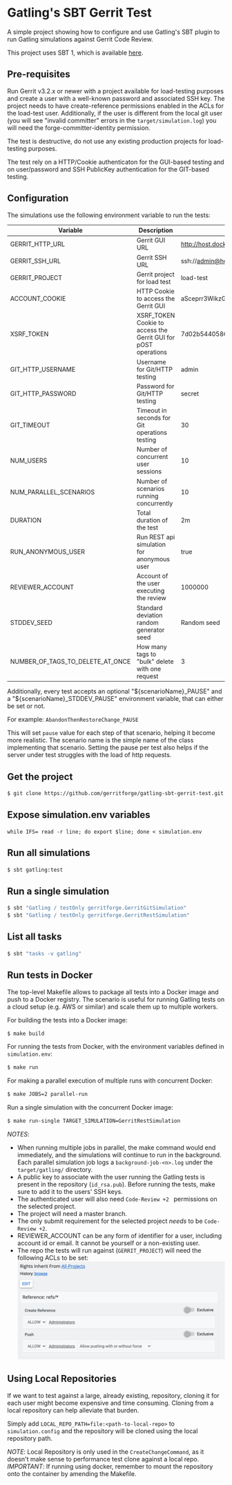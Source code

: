 Gatling's SBT Gerrit Test
=========================

A simple project showing how to configure and use Gatling's SBT plugin to run Gatling simulations
against Gerrit Code Review.

This project uses SBT 1, which is available [here](https://www.scala-sbt.org/download.html).

Pre-requisites
--------------

Run Gerrit v3.2.x or newer with a project available for load-testing purposes and
create a user with a well-known password and associated SSH key.
The project needs to have create-reference permissions enabled
in the ACLs for the load-test user. Additionally, if the user is different
from the local git user (you will see "invalid committer" errors
in the `target/simulation.log`) you will need the forge-committer-identity permission.

The test is destructive, do not use any existing production projects for load-testing
purposes.

The test rely on a HTTP/Cookie authenticaton for the GUI-based testing and on
user/password and SSH PublicKey authentication for the GIT-based testing.

Configuration
-------------

The simulations use the following environment variable to run the tests:

Variable | Description | Sample
---------|-------------|---------
 GERRIT_HTTP_URL | Gerrit GUI URL | http://host.docker.internal:8080
 GERRIT_SSH_URL | Gerrit SSH URL | ssh://admin@host.docker.internal:29418
 GERRIT_PROJECT | Gerrit project for load test | load-test
 ACCOUNT_COOKIE | HTTP Cookie to access the Gerrit GUI | aSceprr3WikzGrfwg2PvpOhMMcH5qp3ehW
 XSRF_TOKEN | XSRF_TOKEN Cookie to access the Gerrit GUI for pOST operations | 7d02b54405863778dfe1
 GIT_HTTP_USERNAME | Username for Git/HTTP testing | admin
 GIT_HTTP_PASSWORD | Password for Git/HTTP testing | secret
 GIT_TIMEOUT | Timeout in seconds for Git operations testing | 30
 NUM_USERS | Number of concurrent user sessions | 10
 NUM_PARALLEL_SCENARIOS | Number of scenarios running concurrently | 10
 DURATION | Total duration of the test | 2m
 RUN_ANONYMOUS_USER | Run REST api simulation for anonymous user | true
 REVIEWER_ACCOUNT | Account of the user executing the review | 1000000
 STDDEV_SEED | Standard deviation random generator seed | Random seed
 NUMBER_OF_TAGS_TO_DELETE_AT_ONCE | How many tags to "bulk" delete with one request | 3

Additionally, every test accepts an optional "${scenarioName}_PAUSE" and a
"${scenarioName}_STDDEV_PAUSE" environment variable, that can either be set or not.

For example: `AbandonThenRestoreChange_PAUSE`

This will set `pause` value for each step of that scenario, helping it become more realistic.
The scenario name is the simple name of the class implementing that scenario.
Setting the pause per test also helps if the server under test struggles with the
load of http requests.

Get the project
---------------

```bash
$ git clone https://github.com/gerritforge/gatling-sbt-gerrit-test.git && cd gatling-sbt-gerrit-test
```

Expose simulation.env variables
-------------------

```base
while IFS= read -r line; do export $line; done < simulation.env
```
Run all simulations
-------------------

```bash
$ sbt gatling:test
```

Run a single simulation
-----------------------

```bash
$ sbt "Gatling / testOnly gerritforge.GerritGitSimulation"
$ sbt "Gatling / testOnly gerritforge.GerritRestSimulation"
```

List all tasks
--------------------

```bash
$ sbt "tasks -v gatling"
```

Run tests in Docker
-------------------

The top-level Makefile allows to package all tests into a Docker image and push
to a Docker registry. The scenario is useful for running Gatling tests on a cloud
setup (e.g. AWS or similar) and scale them up to multiple workers.

For building the tests into a Docker image:

```bash
$ make build
```

For running the tests from Docker, with the environment variables defined in
`simulation.env`:

```bash
$ make run
```

For making a parallel execution of multiple runs with concurrent Docker:

```bash
$ make JOBS=2 parallel-run
```

Run a single simulation with the concurrent Docker image:

```bash
$ make run-single TARGET_SIMULATION=GerritRestSimulation
```

*NOTES*:
* When running multiple jobs in parallel, the make command would
end immediately, and the simulations will continue to run in the background.
Each parallel simulation job logs a `background-job-<n>.log` under the `target/gatling/` directory.
* A public key to associate with the user running the Gatling tests is present in the repository (`id_rsa.pub`).
Before running the tests, make sure to add it to the users' SSH keys.
* The authenticated user will also need `Code-Review +2 ` permissions on the selected project.
* The project will need a master branch.
* The only submit requirement for the selected project *needs* to be `Code-Review +2`.
* REVIEWER_ACCOUNT can be any form of identifier for a user, including account id or email.
    It cannot be yourself or a non-existing user.
* The repo the tests will run against (`GERRIT_PROJECT`) will need the following ACLs to be set:
![ACLs](./images/ACLs.png)

Using Local Repositories
------------------------------

If we want to test against a large, already existing, repository, cloning it for each user might
become expensive and time consuming. Cloning from a local repository can help alleviate that burden.

Simply add `LOCAL_REPO_PATH=file:<path-to-local-repo>` to `simulation.config` and the repository
will be cloned using the local repository path.

*NOTE*: Local Repository is only used in the `CreateChangeCommand`, as it doesn't make sense to
performance test clone against a local repo.
*IMPORTANT*: If running using docker, remember to mount the repository onto the container by
amending the Makefile.
